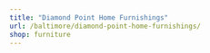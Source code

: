 ```yaml
---
title: "Diamond Point Home Furnishings"
url: /baltimore/diamond-point-home-furnishings/
shop: furniture
---
```


